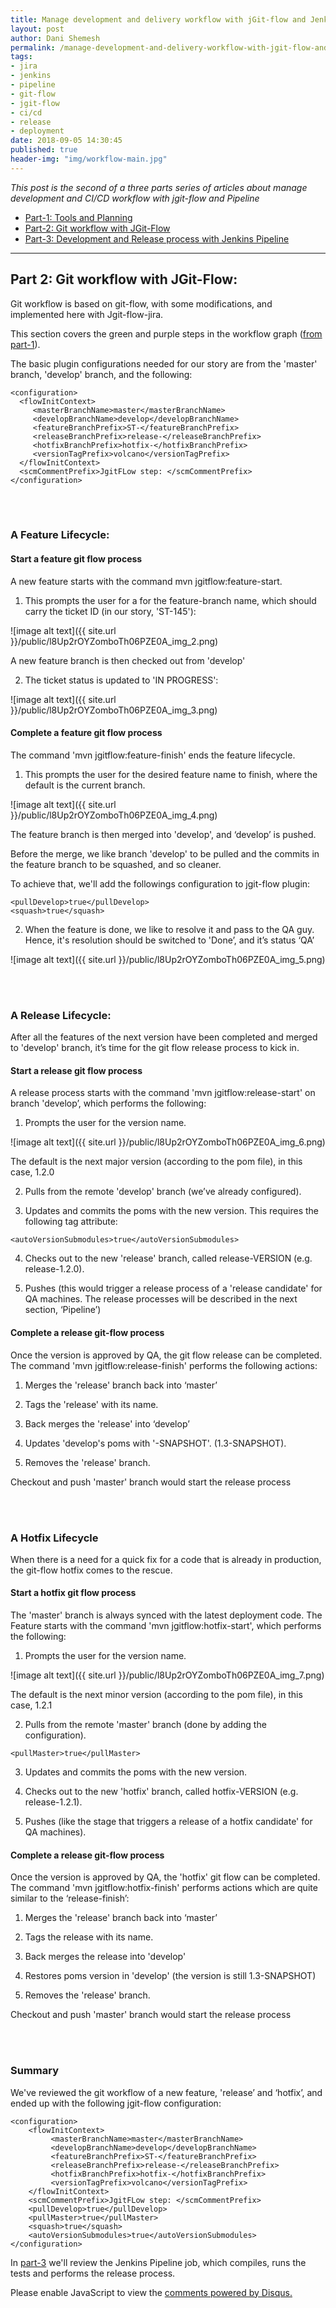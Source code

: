 ```yaml
---
title: Manage development and delivery workflow with jGit-flow and Jenkins-Pipeline - Part 2
layout: post
author: Dani Shemesh
permalink: /manage-development-and-delivery-workflow-with-jgit-flow-and-jenkins-pipeline-part-2/
tags:
- jira
- jenkins
- pipeline
- git-flow
- jgit-flow
- ci/cd
- release
- deployment
date: 2018-09-05 14:30:45
published: true
header-img: "img/workflow-main.jpg"
---
```


<i>This post is the second of a three parts series of articles about manage development and CI/CD workflow with jgit-flow and Pipeline</i>

* [Part-1: Tools and Planning](https://fullgc.github.io/manage-development-and-delivery-workflow-with-jgit-flow-and-jenkins-pipeline-part-1)
* [Part-2: Git workflow with JGit-Flow](https://fullgc.github.io/manage-development-and-delivery-workflow-with-jgit-flow-and-jenkins-pipeline-part-2)
* [Part-3: Development and Release process with Jenkins Pipeline](https://fullgc.github.io/manage-development-and-delivery-workflow-with-jgit-flow-and-jenkins-pipeline-part-3)

------------------------------------------------------------------------------------------


## Part 2: Git workflow with JGit-Flow:

Git workflow is based on git-flow, with some modifications, and implemented here with Jgit-flow-jira.

This section covers the green and purple steps in the workflow graph ([from part-1](https://fullgc.github.io/manage-development-and-delivery-workflow-with-jgit-flow-and-jenkins-pipeline-part-1)).

The basic plugin configurations needed for our story are from the 'master' branch, 'develop' branch, and the following:

````
<configuration>
  <flowInitContext>
     <masterBranchName>master</masterBranchName>
     <developBranchName>develop</developBranchName>
     <featureBranchPrefix>ST-</featureBranchPrefix>
     <releaseBranchPrefix>release-</releaseBranchPrefix>
     <hotfixBranchPrefix>hotfix-</hotfixBranchPrefix>
     <versionTagPrefix>volcano</versionTagPrefix>
  </flowInitContext>
  <scmCommentPrefix>JgitFLow step: </scmCommentPrefix>
</configuration>
````

<br><br>
### A Feature Lifecycle:

#### Start a feature git flow process

A new feature starts with the command mvn jgitflow:feature-start.

1. This prompts the user for a for the feature-branch name, which should carry the ticket ID (in our story, 'ST-145'):

![image alt text]({{ site.url }}/public/l8Up2rOYZomboTh06PZE0A_img_2.png)

A new feature branch is then checked out from 'develop'

2. The ticket status is updated to 'IN PROGRESS':

![image alt text]({{ site.url }}/public/l8Up2rOYZomboTh06PZE0A_img_3.png)

#### Complete a feature git flow process

The command 'mvn jgitflow:feature-finish' ends the feature lifecycle.

1. This prompts the user for the desired feature name to finish, where the default is the current branch.

![image alt text]({{ site.url }}/public/l8Up2rOYZomboTh06PZE0A_img_4.png)

The feature branch is then merged into 'develop', and ‘develop’ is pushed.

Before the merge, we like branch 'develop' to be pulled and the commits in the feature branch to be squashed, and so cleaner.

To achieve that, we'll add the followings configuration to jgit-flow plugin:
````
<pullDevelop>true</pullDevelop>
<squash>true</squash>
````
2. When the feature is done, we like to resolve it and pass to the QA guy. Hence, it's resolution should be switched to 'Done’, and it’s status ‘QA’

![image alt text]({{ site.url }}/public/l8Up2rOYZomboTh06PZE0A_img_5.png)

<br><br>
### A Release Lifecycle:

After all the features of the next version have been completed and merged to 'develop' branch, it’s time for the git flow release process to kick in.

#### Start a release git flow process

A release process starts with the command 'mvn jgitflow:release-start' on branch 'develop’, which performs the following:

1. Prompts the user for the version name.

![image alt text]({{ site.url }}/public/l8Up2rOYZomboTh06PZE0A_img_6.png)

The default is the next major version (according to the pom file), in this case, 1.2.0

2. Pulls from the remote 'develop' branch (we’ve already configured).

3. Updates and commits the poms with the new version. This requires the following tag attribute:

````
<autoVersionSubmodules>true</autoVersionSubmodules>
````

4. Checks out to the new 'release' branch, called release-VERSION (e.g. release-1.2.0).

5. Pushes (this would trigger a release process of a 'release candidate' for QA machines. The release processes will be described in the next section, ‘Pipeline’)

#### Complete a release git-flow process

Once the version is approved by QA, the git flow release can be completed. The command 'mvn jgitflow:release-finish' performs the following actions:

1. Merges the 'release' branch back into ‘master’

2. Tags the 'release' with its name.

3. Back merges the 'release' into ‘develop’

4. Updates 'develop's poms with '<next version>-SNAPSHOT'. (1.3-SNAPSHOT).

5. Removes the 'release' branch.

Checkout and push 'master' branch would start the release process

<br><br>
### A Hotfix Lifecycle

When there is a need for a quick fix for a code that is already in production, the git-flow hotfix comes to the rescue.

#### Start a hotfix git flow process

The 'master' branch is always synced with the latest deployment code. The Feature starts with the command 'mvn jgitflow:hotfix-start', which performs the following:

1. Prompts the user for the version name.

![image alt text]({{ site.url }}/public/l8Up2rOYZomboTh06PZE0A_img_7.png)

The default is the next minor version (according to the pom file), in this case, 1.2.1

2. Pulls from the remote 'master' branch (done by adding the configuration).

````
<pullMaster>true</pullMaster>
````

3. Updates and commits the poms with the new version.

4. Checks out to the new 'hotfix' branch, called hotfix-VERSION (e.g. release-1.2.1).

5. Pushes (like the stage that triggers a release of a hotfix candidate' for QA machines).

#### Complete a release git-flow process

Once the version is approved by QA, the 'hotfix' git flow can be completed. The command 'mvn jgitflow:hotfix-finish' performs actions which are quite similar to the ‘release-finish’:

1. Merges the 'release' branch back into ‘master’

2. Tags the release with its name.

3. Back merges the release into 'develop'

4. Restores poms version in 'develop' (the version is still 1.3-SNAPSHOT)

5. Removes the 'release' branch.

Checkout and push 'master' branch would start the release process

<br><br>
### Summary

We've reviewed the git workflow of a new feature, 'release’ and ‘hotfix’, and ended up with the following jgit-flow configuration:

````
<configuration>
    <flowInitContext>
         <masterBranchName>master</masterBranchName>
         <developBranchName>develop</developBranchName>
         <featureBranchPrefix>ST-</featureBranchPrefix>
         <releaseBranchPrefix>release-</releaseBranchPrefix>
         <hotfixBranchPrefix>hotfix-</hotfixBranchPrefix>
         <versionTagPrefix>volcano</versionTagPrefix>
    </flowInitContext>
    <scmCommentPrefix>JgitFLow step: </scmCommentPrefix>
    <pullDevelop>true</pullDevelop>
    <pullMaster>true</pullMaster>
    <squash>true</squash>
    <autoVersionSubmodules>true</autoVersionSubmodules>
</configuration>
````

In [part-3](https://fullgc.github.io/manage-development-and-delivery-workflow-with-jgit-flow-and-jenkins-pipeline-part-3) we'll review the Jenkins Pipeline job, which compiles, runs the tests and performs the release process.

<div id="disqus_thread"></div>
<script>
/**
*  RECOMMENDED CONFIGURATION VARIABLES: EDIT AND UNCOMMENT THE SECTION BELOW TO INSERT DYNAMIC VALUES FROM YOUR PLATFORM OR CMS.
*  LEARN WHY DEFINING THESE VARIABLES IS IMPORTANT: https://disqus.com/admin/universalcode/#configuration-variables*/
var disqus_config = function () {
this.page.url = "https://fullgc.github.io/manage-development-and-delivery-workflow-with-jgit-flow-and-jenkins-pipeline-part-2/"
this.page.identifier = workflow-2
};
(function() { // DON'T EDIT BELOW THIS LINE
var d = document, s = d.createElement('script');
s.src = 'https://FullGC.disqus.com/embed.js';
s.setAttribute('data-timestamp', +new Date());
(d.head || d.body).appendChild(s);
})();
</script>
<noscript>Please enable JavaScript to view the <a href="https://disqus.com/?ref_noscript">comments powered by Disqus.</a></noscript>